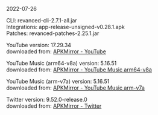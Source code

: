 2022-07-26
  
CLI: revanced-cli-2.7.1-all.jar  
Integrations: app-release-unsigned-v0.28.1.apk  
Patches: revanced-patches-2.25.1.jar  

YouTube version: 17.29.34  
downloaded from: [APKMirror - YouTube](https://www.apkmirror.com/apk/google-inc/youtube/youtube-17-29-34-release/youtube-17-29-34-android-apk-download/)  

YouTube Music (arm64-v8a) version: 5.16.51  
downloaded from: [APKMirror - YouTube Music arm64-v8a](https://www.apkmirror.com/apk/google-inc/youtube-music/youtube-music-5-16-51-release/youtube-music-5-16-51-2-android-apk-download/)  

YouTube Music (arm-v7a) version: 5.16.51  
downloaded from: [APKMirror - YouTube Music arm-v7a](https://www.apkmirror.com/apk/google-inc/youtube-music/youtube-music-5-16-51-release/youtube-music-5-16-51-android-apk-download/)  

Twitter version: 9.52.0-release.0  
downloaded from: [APKMirror - Twitter](https://www.apkmirror.com/apk/twitter-inc/twitter/twitter-9-52-0-release-0-release/twitter-9-52-0-release-0-android-apk-download/)  
